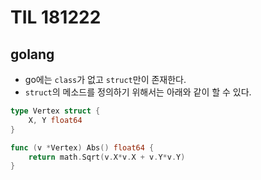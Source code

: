 # TIL 181222

## golang

* go에는 `class`가 없고 `struct`만이 존재한다.
* `struct`의 메소드를 정의하기 위해서는 아래와 같이 할 수 있다.

```go
type Vertex struct {
    X, Y float64
}

func (v *Vertex) Abs() float64 {
    return math.Sqrt(v.X*v.X + v.Y*v.Y)
}
```
